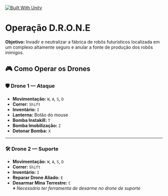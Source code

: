[![Built With Unity](https://img.shields.io/badge/Built%20with-Unity-000?logo=unity&logoColor=white)](https://unity.com)

# Operação D.R.O.N.E
**Objetivo:** Invadir e neutralizar a fábrica de robôs futurísticos localizada em um complexo altamente seguro e anular a fonte de produção dos robôs inimigos.

## 🎮 Como Operar os Drones

### 🛡️ Drone 1 — **Ataque**
- **Movimentação:** `W`, `A`, `S`, `D`
- **Correr:** `Shift`
- **Inventário:** `I`
- **Lanterna:** Botão do mouse
- **Bomba Instakill:** `T`
- **Bomba Imobilização:** `Z`
- **Detonar Bomba:** `X`

---

### 🛠️ Drone 2 — **Suporte**
- **Movimentação:** `W`, `A`, `S`, `D`
- **Correr:** `Shift`
- **Inventário:** `I`
- **Reparar Drone Aliado:** `E`
- **Desarmar Mina Terrestre:** `C`  
  _※ Necessário ter ferramenta de desarme no drone de suporte_



